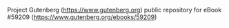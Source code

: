 Project Gutenberg (https://www.gutenberg.org) public repository for
eBook #59209 (https://www.gutenberg.org/ebooks/59209)
